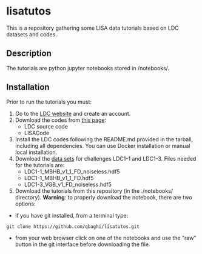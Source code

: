 # lisatutos
This is a repository gathering some LISA data tutorials based on LDC datasets and codes.


## Description
The tutorials are python jupyter notebooks stored in /notebooks/.

## Installation

Prior to run the tutorials you must:

1. Go to the [LDC website](https://lisa-ldc.lal.in2p3.fr/ldc) and create an account. 
2. Download the codes from [this page](https://lisa-ldc.lal.in2p3.fr/code):
   * LDC source code
   * LISACode
3. Install the LDC codes following the README.md provided in the tarball, including all dependencies. You can use Docker installation or manual local installation.
4. Download the [data sets](https://lisa-ldc.lal.in2p3.fr/file) for challenges LDC1-1 and LDC1-3. Files needed for the tutorials are:
   * LDC1-1_MBHB_v1_1_FD_noiseless.hdf5
   * LDC1-1_MBHB_v1_1_FD.hdf5
   * LDC1-3_VGB_v1_FD_noiseless.hdf5
5. Download the tutorials from this repository (in the ./notebooks/ directory).
**Warning**: to properly download the notebook, there are two options:
* if you have git installed, from a terminal type:
```
git clone https://github.com/qbaghi/lisatutos.git
```
* from your web browser click on one of the notebooks and use the "raw" button in the git interface before downloading the file.

